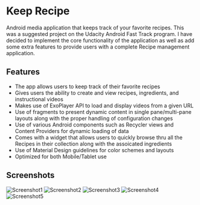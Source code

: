 # Keep Recipe
Android media application that keeps track of your favorite recipes. This was a suggested project on the Udacity Android Fast Track program. I have decided to implement the core functionality of the application as well as add some extra features to provide users with a complete Recipe management application.

## Features
<ul>
<li>The app allows users to keep track of their favorite recipes </li>
<li>Gives users the ability to create and view recipes, ingredients, and instructional videos</li>
<li>Makes use of ExoPlayer API to load and display videos from a given URL</li>
<li>Use of fragments to present dynamic content in single pane/multi-pane layouts along with the proper handling of configuration changes</li>
<li>Use of various Android components such as Recycler views and Content Providers for dynamic loading of data</li>
<li>Comes with a widget that allows users to quickly browse thru all the Recipes in their collection along with the assoicated ingredients</li>
<li>Use of Material Design guidelines for color schemes and layouts</li>
<li>Optimized for both Mobile/Tablet use</li>
</ul>

## Screenshots

![Screenshot1](screenshots/screen_1.png) ![Screenshot2](screenshots/screen_2.png) ![Screenshot3](screenshots/screen_3.png)
![Screenshot4](screenshots/screen_4.png) ![Screenshot5](screenshots/screen_5.png) 




